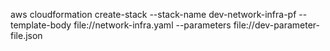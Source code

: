 aws cloudformation create-stack --stack-name dev-network-infra-pf --template-body file://network-infra.yaml --parameters file://dev-parameter-file.json